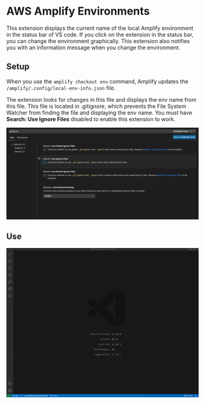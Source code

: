 # AWS Amplify Environments

This extension displays the current name of the local Amplify environment in the status bar of VS code. If you click on the extension in the status bar, you can change the environment graphically. This extension also notifies you with an information message when you change the environment.

## Setup

When you use the ```amplify checkout env``` command, Amplify updates the ```/amplify/.config/local-env-info.json``` file.

The extension looks for changes in this file and displays the env name from this file. This file is located in .gitignore, which prevents the File System Watcher from finding the file and displaying the env name. You must have **Search: Use Ignore Files** disabled to enable this extension to work.

![ignoreFiles](./images/search-use-ignore-files.png)

## Use

![demo1](./images/demo1.gif)
